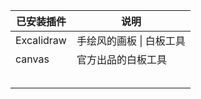 
| 已安装插件      | 说明             |
| ---------- | -------------- |
| Excalidraw | 手绘风的画板 \| 白板工具 |
| canvas     | 官方出品的白板工具      |
|            |                |
|            |                |
|            |                |
|            |                |
|            |                |



